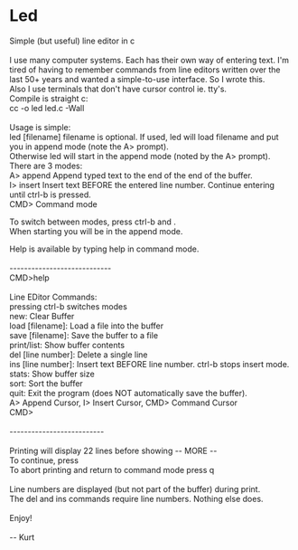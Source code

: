 # Led
Simple (but useful) line editor in c <br/>
<br/>
I use many computer systems. Each has their own way of entering text. I'm tired 
of having to remember commands from line editors written over the last 
50+ years and wanted a simple-to-use interface. So I wrote this.
<br/>
Also I use terminals that don't have cursor control ie. tty's. 
<br/>
Compile is straight c: <br/>
  cc -o led led.c -Wall
<br/>  
Usage is simple: <br/>
led [filename]   filename is optional. If used, led will load 
filename and put you in append mode (note the A> prompt). <br/>
Otherwise led will start in the append mode (noted by the A> prompt).
<br/>
There are 3 modes: <br/>
  A> append     Append typed text to the end of the end of the buffer. <br/>
  I> insert     Insert text BEFORE the entered line number. Continue entering <br/>
                until ctrl-b <enter> is pressed. <br/>
  CMD>          Command mode <br/>
  
  To switch between modes, press ctrl-b and <enter>. <br/>
  When starting you will be in the append mode. <br/>
  
Help is available by typing help<enter> in command mode. <br/>
<br/>
---------------------------- <br/>
CMD>help <br/>
<br/>
Line EDitor Commands:<br/> 
pressing ctrl-b  switches modes<br/>
new:                Clear Buffer<br/>
load [filename]:    Load a file into the buffer<br/>
save [filename]:    Save the buffer to a file<br/>
print/list:         Show buffer contents<br/>
del [line number]:  Delete a single line<br/>
ins [line number]:  Insert text BEFORE line number. ctrl-b<enter> stops insert mode.<br/>
stats:              Show buffer size<br/>
sort:               Sort the buffer<br/>
quit:               Exit the program (does NOT automatically save the buffer).<br/>
A> Append Cursor, I> Insert Cursor, CMD> Command Cursor<br/>
CMD><br/>
<br/>
--------------------------<br/>
<br/>
Printing will display 22 lines before showing -- MORE  --<br/>
To continue, press <enter><br/>
To abort printing and return to command mode press q<enter><br/>
<br/>
Line numbers are displayed (but not part of the buffer) during print.<br/>
The del and ins commands require line numbers. Nothing else does.<br/>
<br/>
Enjoy!<br/>
<br/>
 -- Kurt
 
